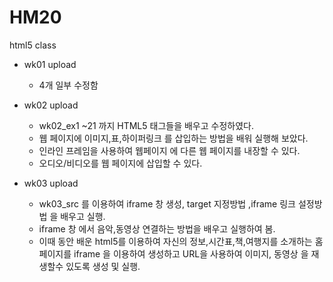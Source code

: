 # HM20
html5 class

- wk01 upload
  - 4개 일부 수정함

- wk02 upload
  - wk02_ex1 ~21 까지 HTML5 태그들을 배우고 수정하였다.
  - 웹 페이지에 이미지,표,하이퍼링크 를 삽입하는 방법을 배워 실행해 보았다.
  - 인라인 프레임을 사용하여 웹페이지 에 다른 웹 페이지를 내장할 수 있다.
  - 오디오/비디오를 웹 페이지에 삽입할 수 있다.

- wk03 upload
  - wk03_src 를 이용하여 iframe 창 생성, target 지정방법 ,iframe 링크 설정방법 을 배우고 실행.
  - iframe 창 에서 음악,동영상 연결하는 방법을 배우고 실행하여 봄.
  - 이때 동안 배운 html5를 이용하여 자신의 정보,시간표,책,여행지를 소개하는 홈페이지를 iframe 을 이용하여 생성하고
    URL을 사용하여 이미지, 동영상 을 재생할수 있도록 생성 및 실행.
